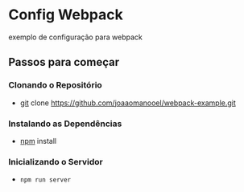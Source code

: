 # Config Webpack

exemplo de configuração para webpack

## Passos para começar

### Clonando o Repositório

* [git](https://git-scm.com/downloads) clone https://github.com/joaaomanooel/webpack-example.git

### Instalando as Dependências

* [npm](https://www.npmjs.com/get-npm) install

### Inicializando o Servidor

* `npm run server`

